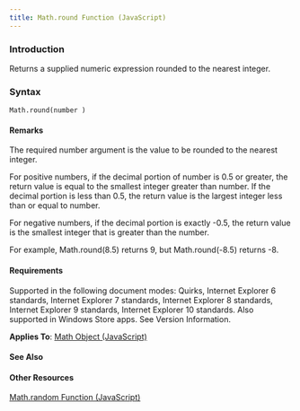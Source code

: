 ```yaml
---
title: Math.round Function (JavaScript)
---
```


### Introduction 

 Returns a supplied numeric expression rounded to the nearest integer.

### Syntax 

```
Math.round(number )
```

#### Remarks 

<div id="languageReferenceRemarksSection" class="section" name="collapseableSection" style="">
  <p xmlns:util="util">
    The required <span class="parameter" sdata="paramReference">number</span> argument is the value to be rounded to the nearest integer.
  </p>
  <p xmlns:util="util">
    For positive numbers, if the decimal portion of <span class="parameter" sdata="paramReference">number</span> is 0.5 or greater, the return value is equal to the smallest integer greater than
    <span class="parameter" sdata="paramReference">number</span>. If the decimal portion is less than 0.5, the return value is the largest integer less than or equal to <span class="parameter" sdata=
    "paramReference">number</span>.
  </p>
  <p xmlns:util="util">
    For negative numbers, if the decimal portion is exactly -0.5, the return value is the smallest integer that is greater than the number.
  </p>
  <p xmlns:util="util">
    For example, <span class="code">Math.round(8.5)</span> returns 9, but <span class="code">Math.round(-8.5)</span> returns -8.
  </p>
</div>

#### Requirements 

<div id="requirementsTitleSection" class="section" name="collapseableSection" style="">
  <p xmlns:util="util"></p>
  <p>
    Supported in the following document modes: Quirks, Internet Explorer 6 standards, Internet Explorer 7 standards, Internet Explorer 8 standards, Internet Explorer 9 standards, Internet Explorer 10
    standards. Also supported in Windows Store apps. See Version Information.
  </p>
  <p xmlns:util="util">
    <b>Applies To</b>: <span sdata="link"><a href="607b94cb-921c-43cd-b514-fdbc13aeced6.htm">Math Object (JavaScript)</a></span>
  </p>
</div>

#### See Also 

<div id="seeAlsoSection" class="section" name="collapseableSection" style="">
  <h4 class="subHeading">
    Other Resources
  </h4>
  <div class="seeAlsoStyle">
    <span sdata="link" xmlns:util="util"><a href="a28c5c66-c42f-4082-9b71-9a5ee4652cd7.htm">Math.random Function (JavaScript)</a></span>
  </div>
</div>

